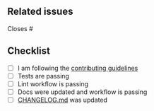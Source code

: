 <!--
Thanks for making a pull request to this project.
We have added this PR template to help you help us.
Make sure to read the contributing guidelines and abide to the code of conduct.
See the comments below, fill the required fields, and check the items.
-->

## Related issues

<!-- We normally work with (i) create issue; (ii) discussion if necessary; (iii) create PR. So, at least one of the following should be true:-->

<!-- Option 1, this closes an existing issue. Fill the number below-->
Closes #

<!-- Option 2, this is a small fix that arguably won't need an issue. Uncomment below -->
<!--
There is no related issue.
-->

## Checklist

<!-- mark true if NA -->
<!-- leave PR as draft until all is checked -->
- [ ] I am following the [contributing guidelines](https://github.com/abelsiqueira/COPIERTemplate.jl/blob/main/docs/src/contributing.md)
- [ ] Tests are passing
- [ ] Lint workflow is passing
- [ ] Docs were updated and workflow is passing
- [ ] [CHANGELOG.md](https://github.com/abelsiqueira/COPIERTemplate.jl/blob/main/CHANGELOG.md) was updated

